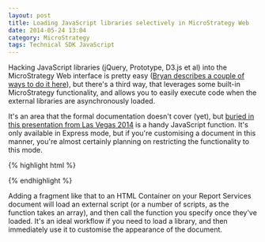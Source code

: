 ```yaml
---
layout: post
title: Loading JavaScript libraries selectively in MicroStrategy Web
date: 2014-05-24 13:04
category: MicroStrategy
tags: Technical SDK JavaScript
---
```


Hacking JavaScript libraries (jQuery, Prototype, D3.js et al) into the MicroStrategy Web interface is pretty easy ([Bryan describes a couple of ways to do it here][1]), but there's a third way, that leverages some built-in MicroStrategy functionality, and allows you to easily execute code when the external libraries are asynchronously loaded.

It's an area that the formal documentation doesn't cover (yet), but [buried in this presentation from Las Vegas 2014][2] is a handy JavaScript function. It's only available in Express mode, but if you're customising a document in this manner, you're almost certainly planning on restricting the functionality to this mode.

{% highlight html %}
<script>
mstrmojo._LoadsScript.requiresExternalScripts(
  [{url: "http://your/library.url"}], function() {
    // Put your JavaScript to run after loading here
  });
</script>
{% endhighlight %}

Adding a fragment like that to an HTML Container on your Report Services document will load an external script (or a number of scripts, as the function takes an array), and then call the function you specify once they've loaded. It's an ideal workflow if you need to load a library, and then immediately use it to customise the appearance of the document.

[1]: http://www.bryanbrandow.com/2013/01/using-jquery-in-microstrategy-dashboards.html
[2]: https://www.microstrategy.com/us/microstrategyworld/resource?world-res=v1247
